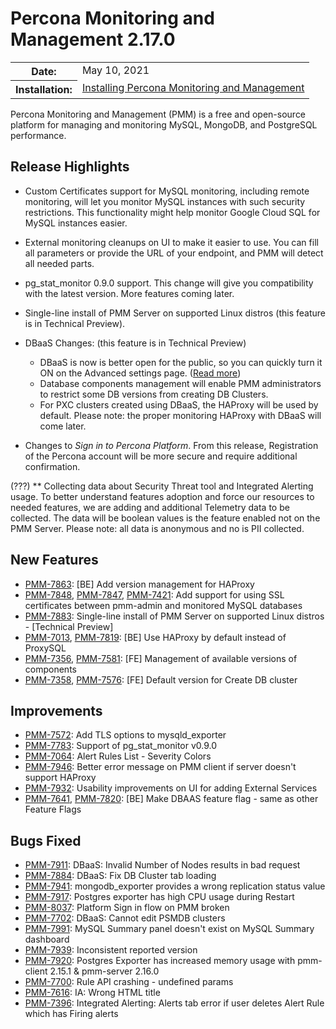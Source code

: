 # Percona Monitoring and Management 2.17.0

<table class="docutils field-list" frame="void" rules="none">
  <colgroup>
    <col class="field-name">
    <col class="field-body">
  </colgroup>
  <tbody valign="top">
    <tr class="field-odd field">
      <th class="field-name">Date:</th>
      <td class="field-body">May 10, 2021</td>
    </tr>
    <tr class="field-even field">
      <th class="field-name">Installation:</th>
      <td class="field-body">
        <a class="reference external" href="https://www.percona.com/software/pmm/quickstart">Installing Percona Monitoring and Management</a></td>
    </tr>
  </tbody>
</table>

Percona Monitoring and Management (PMM) is a free and open-source platform for managing and monitoring MySQL, MongoDB, and PostgreSQL performance.

## Release Highlights

- Custom Certificates support for MySQL monitoring, including remote monitoring, will let you monitor MySQL instances with such security restrictions. This functionality might help monitor Google Cloud SQL for MySQL instances easier.

- External monitoring cleanups on UI to make it easier to use. You can fill all parameters or provide the URL of your endpoint, and PMM will detect all needed parts.

- pg_stat_monitor 0.9.0 support. This change will give you compatibility with the latest version. More features coming later.

- Single-line install of PMM Server on supported Linux distros (this feature is in Technical Preview).

- DBaaS Changes: (this feature is in Technical Preview)
    - DBaaS is now is better open for the public, so you can quickly turn it ON  on the Advanced settings page. ([Read more](../how-to/configure.md#advanced-settings))
    - Database components management will enable PMM administrators to restrict some DB versions from creating DB Clusters.
    - For PXC clusters created using DBaaS, the HAProxy will be used by default.  Please note: the proper monitoring HAProxy with DBaaS will come later.

- Changes to *Sign in to Percona Platform*. From this release, Registration of the Percona account will be more secure and require additional confirmation.

(???) **  Collecting data about Security Threat tool and  Integrated Alerting usage. To better understand features adoption and force our resources to needed features, we are adding and additional Telemetry data to be collected. The data will be boolean values is the feature enabled not on the PMM Server. Please note: all data is anonymous and no is PII collected.


## New Features

* [PMM-7863](https://jira.percona.com/browse/PMM-7863): [BE] Add version management for HAProxy
* [PMM-7848](https://jira.percona.com/browse/PMM-7848), [PMM-7847](https://jira.percona.com/browse/PMM-7847), [PMM-7421](https://jira.percona.com/browse/PMM-7421): Add support for using SSL certificates between pmm-admin and monitored MySQL databases
* [PMM-7883](https://jira.percona.com/browse/PMM-7883): Single-line install of PMM Server on supported Linux distros - [Technical Preview]
* [PMM-7013](https://jira.percona.com/browse/PMM-7013), [PMM-7819](https://jira.percona.com/browse/PMM-7819): [BE] Use HAProxy by default instead of ProxySQL
* [PMM-7356](https://jira.percona.com/browse/PMM-7356), [PMM-7581](https://jira.percona.com/browse/PMM-7581): [FE] Management of available versions of components
* [PMM-7358](https://jira.percona.com/browse/PMM-7358), [PMM-7576](https://jira.percona.com/browse/PMM-7576): [FE] Default version for Create DB cluster

## Improvements

* [PMM-7572](https://jira.percona.com/browse/PMM-7572): Add TLS options to mysqld_exporter
* [PMM-7783](https://jira.percona.com/browse/PMM-7783): Support of pg_stat_monitor v0.9.0
* [PMM-7064](https://jira.percona.com/browse/PMM-7064): Alert Rules List - Severity Colors
* [PMM-7946](https://jira.percona.com/browse/PMM-7946): Better error message on PMM client if server doesn't support HAProxy
* [PMM-7932](https://jira.percona.com/browse/PMM-7932): Usability improvements on UI for adding External Services
* [PMM-7641](https://jira.percona.com/browse/PMM-7641), [PMM-7820](https://jira.percona.com/browse/PMM-7820): [BE] Make DBAAS feature flag - same as other Feature Flags

## Bugs Fixed

* [PMM-7911](https://jira.percona.com/browse/PMM-7911): DBaaS: Invalid Number of Nodes results in bad request
* [PMM-7884](https://jira.percona.com/browse/PMM-7884): DBaaS: Fix DB Cluster tab loading
* [PMM-7941](https://jira.percona.com/browse/PMM-7941): mongodb_exporter provides a wrong replication status value
* [PMM-7917](https://jira.percona.com/browse/PMM-7917): Postgres exporter has high CPU usage during Restart
* [PMM-8037](https://jira.percona.com/browse/PMM-8037): Platform Sign in flow on PMM broken
* [PMM-7702](https://jira.percona.com/browse/PMM-7702): DBaaS: Cannot edit PSMDB clusters
* [PMM-7991](https://jira.percona.com/browse/PMM-7991): MySQL Summary panel doesn't exist on MySQL Summary dashboard
* [PMM-7939](https://jira.percona.com/browse/PMM-7939): Inconsistent reported version
* [PMM-7920](https://jira.percona.com/browse/PMM-7920): Postgres Exporter has increased memory usage with pmm-client 2.15.1 & pmm-server 2.16.0
* [PMM-7700](https://jira.percona.com/browse/PMM-7700): Rule API crashing - undefined params
* [PMM-7616](https://jira.percona.com/browse/PMM-7616): IA: Wrong HTML title
* [PMM-7396](https://jira.percona.com/browse/PMM-7396): Integrated Alerting: Alerts tab error if user deletes Alert Rule which has Firing alerts
